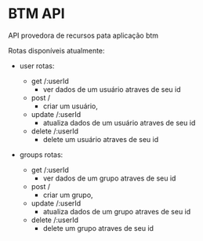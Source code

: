 # BTM API

API provedora de recursos pata aplicação btm

Rotas disponíveis atualmente:

*   user rotas:

    *   get /:userId
        *   ver dados de um usuário atraves de seu id
    *   post /
        *   criar um usuário,
    *   update /:userId
        *   atualiza dados de um usuário atraves de seu id
    *   delete /:userId
        *   delete um usuário atraves de seu id

*   groups rotas:

    *   get /:userId
        *   ver dados de um grupo atraves de seu id
    *   post /
        *   criar um grupo,
    *   update /:userId
        *   atualiza dados de um grupo atraves de seu id
    *   delete /:userId
        *   delete um grupo atraves de seu id
